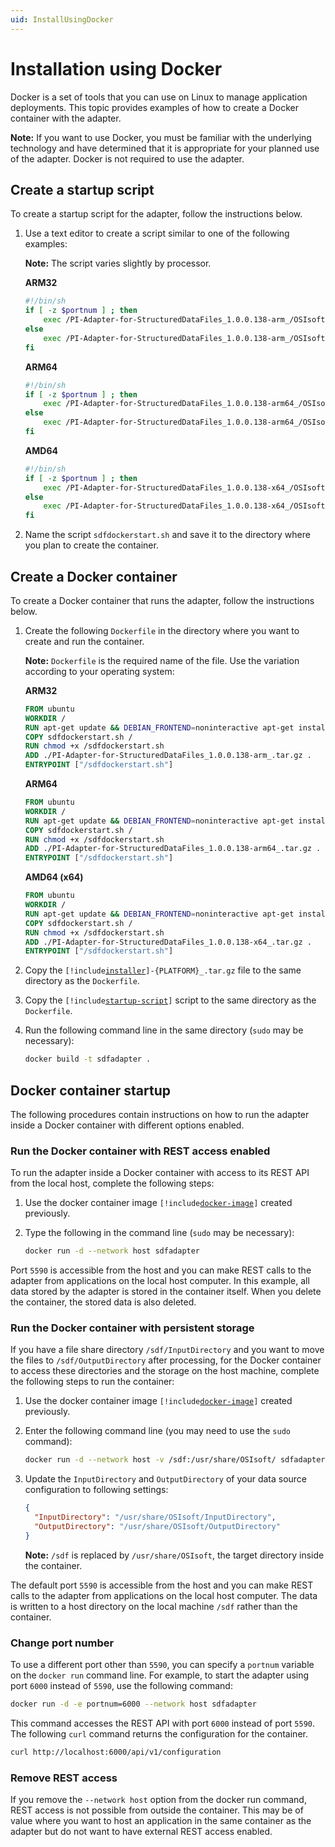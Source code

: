 ```yaml
---
uid: InstallUsingDocker
---
```


# Installation using Docker

Docker is a set of tools that you can use on Linux to manage application deployments. This topic provides examples of how to create a Docker container with the adapter.

**Note:** If you want to use Docker, you must be familiar with the underlying technology and have determined that it is appropriate for your planned use of the adapter. Docker is not required to use the adapter.

## Create a startup script

To create a startup script for the adapter, follow the instructions below.

1. Use a text editor to create a script similar to one of the following examples:

    **Note:** The script varies slightly by processor.

    <!-- PRERELEASE REMINDER: Update {adapter} and {version} placeholders. Example: bacnet, 1.1.0.192 -->
    
    **ARM32**

    ```bash
    #!/bin/sh
    if [ -z $portnum ] ; then
        exec /PI-Adapter-for-StructuredDataFiles_1.0.0.138-arm_/OSIsoft.Data.System.Host
    else
        exec /PI-Adapter-for-StructuredDataFiles_1.0.0.138-arm_/OSIsoft.Data.System.Host --port:$portnum
    fi
    ```

    **ARM64**

    ```bash
    #!/bin/sh
    if [ -z $portnum ] ; then
        exec /PI-Adapter-for-StructuredDataFiles_1.0.0.138-arm64_/OSIsoft.Data.System.Host
    else
        exec /PI-Adapter-for-StructuredDataFiles_1.0.0.138-arm64_/OSIsoft.Data.System.Host --port:$portnum
    fi
    ```

    **AMD64**
            
    ```bash
    #!/bin/sh
    if [ -z $portnum ] ; then
        exec /PI-Adapter-for-StructuredDataFiles_1.0.0.138-x64_/OSIsoft.Data.System.Host
    else
        exec /PI-Adapter-for-StructuredDataFiles_1.0.0.138-x64_/OSIsoft.Data.System.Host --port:$portnum
    fi
    ```

2. Name the script `sdfdockerstart.sh` and save it to the directory where you plan to create the container.


## Create a Docker container

To create a Docker container that runs the adapter, follow the instructions below.

1. Create the following `Dockerfile` in the directory where you want to create and run the container.

    **Note:** `Dockerfile` is the required name of the file. Use the variation according to your operating system:

    **ARM32**
    
    ```dockerfile
    FROM ubuntu
    WORKDIR /
    RUN apt-get update && DEBIAN_FRONTEND=noninteractive apt-get install -y ca-certificates libicu60 libssl1.1 curl
    COPY sdfdockerstart.sh /
    RUN chmod +x /sdfdockerstart.sh
    ADD ./PI-Adapter-for-StructuredDataFiles_1.0.0.138-arm_.tar.gz .
    ENTRYPOINT ["/sdfdockerstart.sh"]
    ```

    **ARM64**

    ```dockerfile
    FROM ubuntu
    WORKDIR /
    RUN apt-get update && DEBIAN_FRONTEND=noninteractive apt-get install -y ca-certificates libicu66 libssl1.1 curl
    COPY sdfdockerstart.sh /
    RUN chmod +x /sdfdockerstart.sh
    ADD ./PI-Adapter-for-StructuredDataFiles_1.0.0.138-arm64_.tar.gz .
    ENTRYPOINT ["/sdfdockerstart.sh"]
    ```
    
	**AMD64 (x64)**

    ```dockerfile
    FROM ubuntu
    WORKDIR /
    RUN apt-get update && DEBIAN_FRONTEND=noninteractive apt-get install -y ca-certificates libicu66 libssl1.1 curl
    COPY sdfdockerstart.sh /
    RUN chmod +x /sdfdockerstart.sh
    ADD ./PI-Adapter-for-StructuredDataFiles_1.0.0.138-x64_.tar.gz .
    ENTRYPOINT ["/sdfdockerstart.sh"]
    ```

2. Copy the <code>[!include[installer](../_includes/inline/installer-name.md)]-{PLATFORM}_.tar.gz</code> file to the same directory as the `Dockerfile`.

3. Copy the <code>[!include[startup-script](../_includes/inline/startup-script.md)]</code> script to the same directory as the `Dockerfile`.

4. Run the following command line in the same directory (`sudo` may be necessary):

    ```bash
    docker build -t sdfadapter .
    ```

## Docker container startup

The following procedures contain instructions on how to run the adapter inside a Docker container with different options enabled.

### Run the Docker container with REST access enabled

To run the adapter inside a Docker container with access to its REST API from the local host, complete the following steps:

1. Use the docker container image <code>[!include[docker-image](../_includes/inline/docker-image.md)]</code> created previously.

2. Type the following in the command line (`sudo` may be necessary):

    ```bash
    docker run -d --network host sdfadapter
    ```

Port `5590` is accessible from the host and you can make REST calls to the adapter from applications on the local host computer. In this example, all data stored by the adapter is stored in the container itself. When you delete the container, the stored data is also deleted.

### Run the Docker container with persistent storage

If you have a file share directory `/sdf/InputDirectory` and you want to move the files to `/sdf/OutputDirectory` after processing, for the Docker container to access these directories and the storage on the host machine, complete the following steps to run the container:

1. Use the docker container image <code>[!include[docker-image](../_includes/inline/docker-image.md)]</code> created previously.

2. Enter the following command line (you may need to use the `sudo` command):

    ```bash
    docker run -d --network host -v /sdf:/usr/share/OSIsoft/ sdfadapter
    ```

3. Update the `InputDirectory` and `OutputDirectory` of your data source configuration to following settings:

    ```json
    {
      "InputDirectory": "/usr/share/OSIsoft/InputDirectory",
      "OutputDirectory": "/usr/share/OSIsoft/OutputDirectory"
    }
    ```

    **Note:** `/sdf` is replaced by `/usr/share/OSIsoft`, the target directory inside the container.

The default port `5590` is accessible from the host and you can make REST calls to the adapter from applications on the local host computer. The data is written to a host directory on the local machine `/sdf` rather than the container.

### Change port number

To use a different port other than `5590`, you can specify a `portnum` variable on the `docker run` command line. For example, to start the adapter using port `6000` instead of `5590`, use the following command:

```bash
docker run -d -e portnum=6000 --network host sdfadapter
```

This command accesses the REST API with port `6000` instead of port `5590`. The following `curl` command returns the configuration for the container.

```bash
curl http://localhost:6000/api/v1/configuration
```

### Remove REST access

If you remove the `--network host` option from the docker run command, REST access is not possible from outside the container. This may be of value where you want to host an application in the same container as the adapter but do not want to have external REST access enabled.
